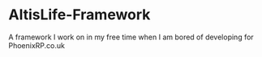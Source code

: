# AltisLife-Framework
A framework I work on in my free time when I am bored of developing for PhoenixRP.co.uk
